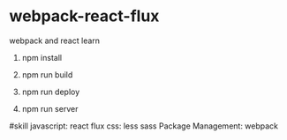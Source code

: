 # webpack-react-flux
webpack and react learn

1. npm install

2. npm run build

3. npm run deploy

4. npm run server

#skill
javascript: react flux
css: less sass
Package Management: webpack
